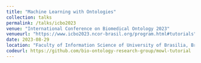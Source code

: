 ```yaml
---
title: "Machine Learning with Ontologies"
collection: talks
permalink: /talks/icbo2023
venue: "International Conference on Biomedical Ontology 2023"
venueurl: "https://www.icbo2023.ncor-brasil.org/program.html#tutorials"
date: 2023-08-29
location: "Faculty of Information Science of University of Brasilia, Brasilia, DF, Brazil (Virtual)"
codeurl: https://github.com/bio-ontology-research-group/mowl-tutorial
---
```

